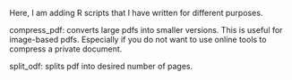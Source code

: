 Here, I am adding R scripts that I have written for different purposes.

compress_pdf: converts large pdfs into smaller versions. This is useful for image-based pdfs. Especially if you do not want to use online tools to compress a private document.

split_odf: splits pdf into desired number of pages.
